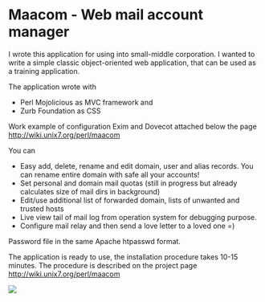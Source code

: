# Maacom - Web mail account manager

I wrote this application for using into small-middle corporation. I wanted to write a simple classic object-oriented web application, that can be used as a training application.

The application wrote with

  - Perl Mojolicious as MVC framework and
  - Zurb Foundation as CSS

Work example of configuration Exim and Dovecot attached below the page http://wiki.unix7.org/perl/maacom

You can

  -    Easy add, delete, rename and edit domain, user and alias records. You can rename entire domain with safe all your accounts!
  -    Set personal and domain mail quotas (still in progress but already calculates size of mail dirs in background)
  -    Edit/use additional list of forwarded domain, lists of unwanted and trusted hosts
  -    Live view tail of mail log from operation system for debugging purpose.
  -    Configure mail relay and then send a love letter to a loved one =)

Password file in the same Apache htpasswd format.

The application is ready to use, the installation procedure takes 10-15 minutes.
The procedure is described on the project page http://wiki.unix7.org/perl/maacom

![](http://wiki.unix7.org/_media/perl/screenshot-2017-12-11-21-39-52.png)

